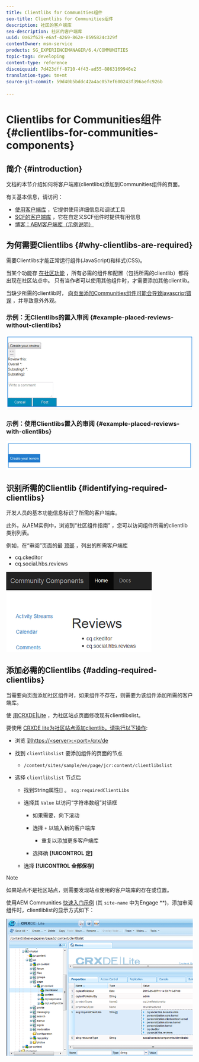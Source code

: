 ```yaml
---
title: Clientlibs for Communities组件
seo-title: Clientlibs for Communities组件
description: 社区的客户端库
seo-description: 社区的客户端库
uuid: 0a62f629-e6af-4269-862e-0595824c329f
contentOwner: msm-service
products: SG_EXPERIENCEMANAGER/6.4/COMMUNITIES
topic-tags: developing
content-type: reference
discoiquuid: 7d423dff-8710-4f43-ad55-8863169946e2
translation-type: tm+mt
source-git-commit: 59d40b5bddc42a4ac057ef600243f396aefc926b

---
```



# Clientlibs for Communities组件 {#clientlibs-for-communities-components}

## 简介 {#introduction}

文档的本节介绍如何将客户端库(clientlibs)添加到Communities组件的页面。

有关基本信息，请访问：

* [使用客户端库](../../help/sites-developing/clientlibs.md) ，它提供使用详细信息和调试工具
* [SCF的客户端库](client-customize.md#clientlibs) ，它在自定义SCF组件时提供有用信息
* [博客：AEM客户端库（示例说明）](https://blogs.adobe.com/experiencedelivers/experience-management/clientlibs-explained-example/)

## 为何需要Clientlibs {#why-clientlibs-are-required}

需要Clientlibs才能正常运行组件(JavaScript)和样式(CSS)。

当某个功能存 [在社区功能](functions.md) ，所有必需的组件和配置（包括所需的clientlib）都将出现在社区站点中。 只有当作者可以使用其他组件时，才需要添加其他clientlib。

当缺少所需的clientlib时， [向页面添加Communities组件可能会导致javascript错误](author-communities.md) ，并导致意外外观。

### 示例：无Clientlibs的置入审阅 {#example-placed-reviews-without-clientlibs}

![chlimage_1-244](assets/chlimage_1-244.png)

### 示例：使用Clientlibs置入的审阅 {#example-placed-reviews-with-clientlibs}

![chlimage_1-245](assets/chlimage_1-245.png)

## 识别所需的Clientlib {#identifying-required-clientlibs}

开发人员的基本功能信息标识了所需的客户端库。

此外，从AEM实例中，浏览到“社区组件指南” [](components-guide.md) ，您可以访问组件所需的clientlib类别列表。

例如，在“审阅”页面的最 [顶部](http://localhost:4502/content/community-components/en/reviews.html) ，列出的所需客户端库

* cq.ckeditor
* cq.social.hbs.reviews

![chlimage_1-246](assets/chlimage_1-246.png)

## 添加必需的Clientlibs {#adding-required-clientlibs}

当需要向页面添加社区组件时，如果组件不存在，则需要为该组件添加所需的客户端库。

使 [用CRXDE|Lite](#using-crxde-lite) ，为社区站点页面修改现有clientlibslist。

要使用 [CRXDE lite为社区站点添加clientlib，请执行以下操作](../../help/sites-developing/developing-with-crxde-lite.md):

* 浏览 [到https://&lt;server>:&lt;port>/crx/de](http://localhost:4502/crx/de)
* 找到 `clientlibslist` 要添加组件的页面的节点

   * `/content/sites/sample/en/page/jcr:content/clientlibslist`

* 选择 `clientlibslist` 节点后

   * 找到String属性[] 。 `scg:requiredClientLibs`
   * 选择其 `Value` 以访问“字符串数组”对话框

      * 如果需要，向下滚动
      * 选择 `+` 以输入新的客户端库

         * 重复以添加更多客户端库
      * 选择确 **[!UICONTROL 定]**
   * 选择 **[!UICONTROL 全部保存]**



>[!NOTE]
>
>如果站点不是社区站点，则需要发现站点使用的客户端库的存在或位置。

使用AEM Communities [快速入门示例](getting-started.md) (其 `site-name` 中为Engage **)，添加审阅组件时，clientliblist的显示方式如下：

![chlimage_1-247](assets/chlimage_1-247.png)

